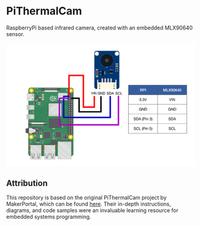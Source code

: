 # PiThermalCam
RaspberryPi based infrared camera, created with an embedded MLX90640 sensor.

<img src="https://raw.githubusercontent.com/jaredlandau/PiThermalCam/main/mlx90640_rpi_wiring_diagram_w_table.png" alt="drawing" width="1000"/>

## Attribution
This repository is based on the original PiThermalCam project by MakerPortal, which can be found <a href="https://makersportal.com/blog/2020/6/8/high-resolution-thermal-camera-with-raspberry-pi-and-mlx90640">here</a>. Their in-depth instructions, diagrams, and code samples were an invaluable learning resource for embedded systems programming.
